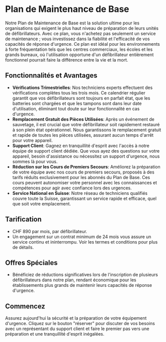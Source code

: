 # Plan de Maintenance de Base

Notre Plan de Maintenance de Base est la solution ultime pour les organisations qui exigent le plus haut niveau de préparation de leurs unités de défibrillateurs. Avec ce plan, vous n'achetez pas seulement un service de maintenance ; vous investissez dans la fiabilité et l'efficacité de vos capacités de réponse d'urgence. Ce plan est idéal pour les environnements à forte fréquentation tels que les centres commerciaux, les écoles et les grands bureaux, où l'utilisation opportune d'un défibrillateur entièrement fonctionnel pourrait faire la différence entre la vie et la mort.

## Fonctionnalités et Avantages

- **Vérifications Trimestrielles**: Nos techniciens experts effectuent des vérifications complètes tous les trois mois. Ce calendrier régulier garantit que vos défibrillateurs sont toujours en parfait état, que les batteries sont chargées et que les tampons sont dans leur date d'utilisation, éliminant tout doute sur leur fonctionnalité en cas d'urgence.
- **Remplacement Gratuit des Pièces Utilisées**: Après un événement de sauvetage, il est crucial que votre défibrillateur soit rapidement restauré à son plein état opérationnel. Nous garantissons le remplacement gratuit et rapide de toutes les pièces utilisées, assurant aucun temps d'arrêt pour votre appareil.
- **Support Client**: Gagnez en tranquillité d'esprit avec l'accès à notre équipe de support client dédiée. Que vous ayez des questions sur votre appareil, besoin d'assistance ou nécessitez un support d'urgence, nous sommes là pour vous.
- **Réduction sur les Cours de Premiers Secours**: Améliorez la préparation de votre équipe avec nos cours de premiers secours, proposés à des tarifs réduits exclusivement pour les abonnés du Plan de Base. Ces cours peuvent autonomiser votre personnel avec les connaissances et compétences pour agir avec confiance lors des urgences.
- **Service National en Suisse**: Notre réseau de techniciens qualifiés couvre toute la Suisse, garantissant un service rapide et efficace, quel que soit votre emplacement.

## Tarification

- CHF 890 par mois, par défibrillateur.
- Un engagement sur un contrat minimum de 24 mois vous assure un service continu et ininterrompu. Voir les termes et conditions pour plus de détails.

## Offres Spéciales

- Bénéficiez de réductions significatives lors de l'inscription de plusieurs défibrillateurs dans notre plan, rendant économique pour les établissements plus grands de maintenir leurs capacités de réponse d'urgence.

## Commencez

Assurez aujourd'hui la sécurité et la préparation de votre équipement d'urgence. Cliquez sur le bouton "réserver" pour discuter de vos besoins avec un représentant du support client et faire le premier pas vers une préparation et une tranquillité d'esprit inégalées.

